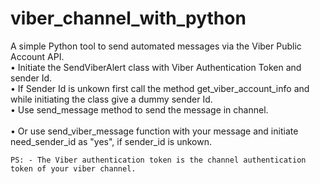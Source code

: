 # viber_channel_with_python

A simple Python tool to send automated messages via the Viber Public Account API. <br>
	•	Initiate the SendViberAlert class with Viber Authentication Token and sender Id. <br>
	•	If Sender Id is unkown first call the method get_viber_account_info and while initiating the class give a dummy sender Id. <br>
	•	Use send_message method to send the message in channel. <br> <br>
	•	Or use send_viber_message function with your message and initiate need_sender_id as "yes", if sender_id is unkown.

	

	PS: - The Viber authentication token is the channel authentication token of your viber channel.
